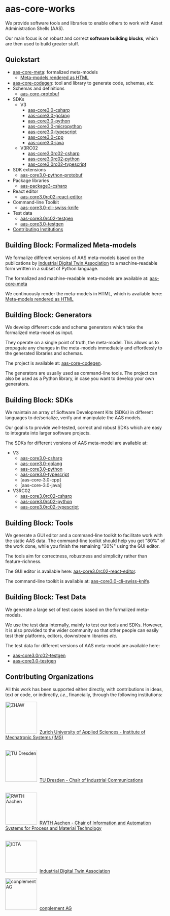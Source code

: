 # aas-core-works

We provide software tools and libraries to enable others to work with Asset Administration Shells (AAS).

Our main focus is on robust and correct **software building blocks**, which are then used to build greater stuff.

## Quickstart

* [aas-core-meta]: formalized meta-models
  * [Meta-models rendered as HTML] 
* [aas-core-codegen]: tool and library to generate code, schemas, *etc.*
* Schemas and definitions
  * [aas-core-protobuf]
* SDKs
  * V3
    * [aas-core3.0-csharp]
    * [aas-core3.0-golang]
    * [aas-core3.0-python]
    * [aas-core3.0-micropython]
    * [aas-core3.0-typescript]
    * [aas-core3.0-cpp]
    * [aas-core3.0-java]
  * V3RC02
    * [aas-core3.0rc02-csharp]
    * [aas-core3.0rc02-python]
    * [aas-core3.0rc02-typescript]
* SDK extensions
  * [aas-core3.0-python-protobuf]
* Package libraries
  * [aas-package3-csharp]
* React editor
  * [aas-core3.0rc02-react-editor]
* Command-line Toolkit
  * [aas-core3.0-cli-swiss-knife]
* Test data
  * [aas-core3.0rc02-testgen]
  * [aas-core3.0-testgen]
* [Contributing Institutions](#contributing-institutions)

[aas-core-meta]: https://github.com/aas-core-works/aas-core-meta
[Meta-models rendered as HTML]: https://aas-core-works.github.io/aas-core-meta/
[aas-core-codegen]: https://github.com/aas-core-works/aas-core-codegen

[aas-core-protobuf]: https://github.com/aas-core-works/aas-core-protobuf

[aas-core3.0rc02-csharp]: https://github.com/aas-core-works/aas-core3.0rc02-csharp
[aas-core3.0rc02-python]: https://github.com/aas-core-works/aas-core3.0rc02-python
[aas-core3.0rc02-typescript]: https://github.com/aas-core-works/aas-core3.0rc02-typescript

[aas-core3.0-csharp]: https://github.com/aas-core-works/aas-core3.0-csharp
[aas-core3.0-golang]: https://github.com/aas-core-works/aas-core3.0-golang
[aas-core3.0-python]: https://github.com/aas-core-works/aas-core3.0-python
[aas-core3.0-micropython]: https://github.com/aas-core-works/aas-core3.0-micropython

[aas-core3.0-typescript]: https://github.com/aas-core-works/aas-core3.0-typescript
[aas-core3.0-cpp]: https://github.com/aas-core-works/aas-core3.0-cpp
[aas-core3.0-java]: https://github.com/aas-core-works/aas-core3.0-java

[aas-core3.0-python-protobuf]: https://github.com/aas-core-works/aas-core3.0-python-protobuf

[aas-package3-csharp]: https://github.com/aas-core-works/aas-package3-csharp

[aas-core3.0rc02-react-editor]: https://github.com/aas-core-works/aas-core3.0rc02-react-editor

[aas-core3.0-cli-swiss-knife]: https://github.com/aas-core-works/aas-core3.0-cli-swiss-knife

[aas-core3.0rc02-testgen]: https://github.com/aas-core-works/aas-core3.0rc02-testgen
[aas-core3.0-testgen]: https://github.com/aas-core-works/aas-core3.0-testgen

## Building Block: Formalized Meta-models

We formalize different versions of AAS meta-models based on the publications by [Industrial Digital Twin Association] to a machine-readable form written in a subset of Python language.

[Industrial Digital Twin Association]: https://industrialdigitaltwin.org/

The formalized and machine-readable meta-models are available at: [aas-core-meta]

We continuously render the meta-models in HTML, which is available here: [Meta-models rendered as HTML] 

## Building Block: Generators

We develop different code and schema generators which take the formalized meta-model as input.

They operate on a single point of truth, the meta-model. 
This allows us to propagate any changes in the meta-models immediately and effortlessly to the generated libraries and schemas.

The project is available at: [aas-core-codegen].

The generators are usually used as command-line tools.
The project can also be used as a Python library, in case you want to develop your own generators.

## Building Block: SDKs

We maintain an array of Software Development Kits (SDKs) in different languages to de/serialize, verify and manipulate the AAS models.

Our goal is to provide well-tested, correct and robust SDKs which are easy to integrate into larger software projects.

The SDKs for different versions of AAS meta-model are available at:

* V3
  * [aas-core3.0-csharp]
  * [aas-core3.0-golang]
  * [aas-core3.0-python]
  * [aas-core3.0-typescript]
  * [aas-core-3.0-cpp]
  * [aas-core-3.0-java]
* V3RC02
  * [aas-core3.0rc02-csharp]
  * [aas-core3.0rc02-python]
  * [aas-core3.0rc02-typescript]

## Building Block: Tools

We generate a GUI editor and a command-line toolkit to facilitate work with the static AAS data.
The command-line toolkit should help you get "80%" of the work done, while you finish the remaining "20%" using the GUI editor.

The tools aim for correctness, robustness and simplicity rather than feature-richness.

The GUI editor is available here: [aas-core3.0rc02-react-editor].

The command-line toolkit is available at: [aas-core3.0-cli-swiss-knife].

## Building Block: Test Data

We generate a large set of test cases based on the formalized meta-models.

We use the test data internally, mainly to test our tools and SDKs.
However, it is also provided to the wider community so that other people can easily test their platforms, editors, downstream libraries *etc.*

The test data for different versions of AAS meta-model are available here:

* [aas-core3.0rc02-testgen]
* [aas-core3.0-testgen]

## Contributing Organizations

All this work has been supported either directly, with contributions in ideas, text or code, or indirectly, *i.e.*, financially, through the following institutions:

[<img alt="ZHAW" src="https://github.com/aas-core-works/.github/assets/5072771/76d675a5-c6a7-43e7-b6ed-ca304238498d" width=100 />](https://www.zhaw.ch/en/engineering/institutes-centres/ims/)&nbsp;
[Zurich University of Applied Sciences - Institute of Mechatronic Systems (IMS)](https://www.zhaw.ch/en/engineering/institutes-centres/ims/)<br/><br/>

[<img alt="TU Dresden" src="https://github.com/aas-core-works/.github/assets/5072771/e2cfbb3f-581c-4b98-a0ea-81c617811c67" width=100 />](https://tu-dresden.de/ing/informatik/ai/professur-fuer-prozesskommunikation/)&nbsp;
[TU Dresden - Chair of Industrial Communications](https://tu-dresden.de/ing/informatik/ai/professur-fuer-prozesskommunikation/)<br/><br/>

[<img alt="RWTH Aachen" src="https://github.com/aas-core-works/.github/assets/5072771/4148dc68-f0c7-4df2-b495-e0bae0833ad1" width=100 />](https://www.iat.rwth-aachen.de/cms/~eety/iat/?lidx=1)&nbsp;
[RWTH Aachen - Chair of Information and Automation Systems for Process and Material Technology](https://www.iat.rwth-aachen.de/cms/~eety/iat/?lidx=1)<br/><br/>

[<img alt="IDTA" src="https://github.com/aas-core-works/.github/assets/5072771/bce7288d-3bac-40cc-aa05-c6136666fc3b" width=100/>](https://industrialdigitaltwin.org/)&nbsp;
[Industrial Digital Twin Association](https://industrialdigitaltwin.org/)

[<img alt="conplement AG" src="https://github.com/aas-core-works/.github/assets/5072771/276bfe63-3597-4d3f-914b-24d9f58dae9f" width=100/>](https://www.conplement.de/digital-twin)&nbsp;
[conplement AG](https://www.conplement.de/digital-twin)
